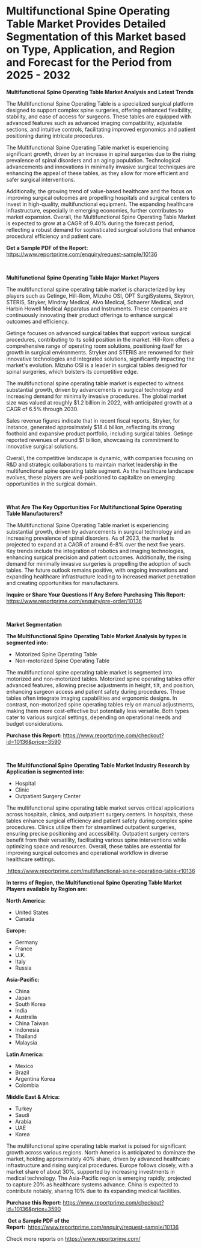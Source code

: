 <p><h1>Multifunctional Spine Operating Table Market Provides Detailed Segmentation of this Market based on Type, Application, and Region and Forecast for the Period from 2025 - 2032</h1></p><p><strong>Multifunctional Spine Operating Table Market Analysis and Latest Trends</strong></p>
<p><p>The Multifunctional Spine Operating Table is a specialized surgical platform designed to support complex spine surgeries, offering enhanced flexibility, stability, and ease of access for surgeons. These tables are equipped with advanced features such as advanced imaging compatibility, adjustable sections, and intuitive controls, facilitating improved ergonomics and patient positioning during intricate procedures. </p><p>The Multifunctional Spine Operating Table market is experiencing significant growth, driven by an increase in spinal surgeries due to the rising prevalence of spinal disorders and an aging population. Technological advancements and innovations in minimally invasive surgical techniques are enhancing the appeal of these tables, as they allow for more efficient and safer surgical interventions.</p><p>Additionally, the growing trend of value-based healthcare and the focus on improving surgical outcomes are propelling hospitals and surgical centers to invest in high-quality, multifunctional equipment. The expanding healthcare infrastructure, especially in emerging economies, further contributes to market expansion. Overall, the Multifunctional Spine Operating Table Market is expected to grow at a CAGR of 9.40% during the forecast period, reflecting a robust demand for sophisticated surgical solutions that enhance procedural efficiency and patient care.</p></p>
<p><strong>Get a Sample PDF of the Report:&nbsp;</strong> <a href="https://www.reportprime.com/enquiry/request-sample/10136?utm_campaign=3203&utm_medium=2&utm_source=Github&utm_content=ia&utm_term=20032025&utm_id=multifunctional-spine-operating-table">https://www.reportprime.com/enquiry/request-sample/10136</a></p>
<p>&nbsp;</p>
<p><strong>Multifunctional Spine Operating Table Major Market Players</strong></p>
<p><p>The multifunctional spine operating table market is characterized by key players such as Getinge, Hill-Rom, Mizuho OSI, OPT SurgiSystems, Skytron, STERIS, Stryker, Mindray Medical, Alvo Medical, Schaerer Medical, and Harbin Howell Medical Apparatus and Instruments. These companies are continuously innovating their product offerings to enhance surgical outcomes and efficiency.</p><p>Getinge focuses on advanced surgical tables that support various surgical procedures, contributing to its solid position in the market. Hill-Rom offers a comprehensive range of operating room solutions, positioning itself for growth in surgical environments. Stryker and STERIS are renowned for their innovative technologies and integrated solutions, significantly impacting the market's evolution. Mizuho OSI is a leader in surgical tables designed for spinal surgeries, which bolsters its competitive edge.</p><p>The multifunctional spine operating table market is expected to witness substantial growth, driven by advancements in surgical technology and increasing demand for minimally invasive procedures. The global market size was valued at roughly $1.2 billion in 2022, with anticipated growth at a CAGR of 6.5% through 2030. </p><p>Sales revenue figures indicate that in recent fiscal reports, Stryker, for instance, generated approximately $18.4 billion, reflecting its strong foothold and expansive product portfolio, including surgical tables. Getinge reported revenues of around $1 billion, showcasing its commitment to innovative surgical solutions. </p><p>Overall, the competitive landscape is dynamic, with companies focusing on R&D and strategic collaborations to maintain market leadership in the multifunctional spine operating table segment. As the healthcare landscape evolves, these players are well-positioned to capitalize on emerging opportunities in the surgical domain.</p></p>
<p>&nbsp;</p>
<p><strong>What Are The Key Opportunities For Multifunctional Spine Operating Table Manufacturers?</strong></p>
<p><p>The Multifunctional Spine Operating Table market is experiencing substantial growth, driven by advancements in surgical technology and an increasing prevalence of spinal disorders. As of 2023, the market is projected to expand at a CAGR of around 6-8% over the next five years. Key trends include the integration of robotics and imaging technologies, enhancing surgical precision and patient outcomes. Additionally, the rising demand for minimally invasive surgeries is propelling the adoption of such tables. The future outlook remains positive, with ongoing innovations and expanding healthcare infrastructure leading to increased market penetration and creating opportunities for manufacturers.</p></p>
<p><strong>Inquire or Share Your Questions If Any Before Purchasing This Report:</strong> <a href="https://www.reportprime.com/enquiry/pre-order/10136?utm_campaign=3203&utm_medium=2&utm_source=Github&utm_content=ia&utm_term=20032025&utm_id=multifunctional-spine-operating-table">https://www.reportprime.com/enquiry/pre-order/10136</a></p>
<p>&nbsp;</p>
<p><strong>Market Segmentation</strong></p>
<p><strong>The Multifunctional Spine Operating Table Market Analysis by types is segmented into:</strong></p>
<p><ul><li>Motorized Spine Operating Table</li><li>Non-motorized Spine Operating Table</li></ul></p>
<p><p>The multifunctional spine operating table market is segmented into motorized and non-motorized tables. Motorized spine operating tables offer advanced features, allowing precise adjustments in height, tilt, and position, enhancing surgeon access and patient safety during procedures. These tables often integrate imaging capabilities and ergonomic designs. In contrast, non-motorized spine operating tables rely on manual adjustments, making them more cost-effective but potentially less versatile. Both types cater to various surgical settings, depending on operational needs and budget considerations.</p></p>
<p><strong>Purchase this Report:&nbsp;</strong><a href="https://www.reportprime.com/checkout?id=10136&price=3590&utm_campaign=3203&utm_medium=2&utm_source=Github&utm_content=ia&utm_term=20032025&utm_id=multifunctional-spine-operating-table">https://www.reportprime.com/checkout?id=10136&price=3590</a></p>
<p>&nbsp;</p>
<p><strong>The Multifunctional Spine Operating Table Market Industry Research by Application is segmented into:</strong></p>
<p><ul><li>Hospital</li><li>Clinic</li><li>Outpatient Surgery Center</li></ul></p>
<p><p>The multifunctional spine operating table market serves critical applications across hospitals, clinics, and outpatient surgery centers. In hospitals, these tables enhance surgical efficiency and patient safety during complex spine procedures. Clinics utilize them for streamlined outpatient surgeries, ensuring precise positioning and accessibility. Outpatient surgery centers benefit from their versatility, facilitating various spine interventions while optimizing space and resources. Overall, these tables are essential for improving surgical outcomes and operational workflow in diverse healthcare settings.</p></p>
<p><a href="https://www.reportprime.com/multifunctional-spine-operating-table-r10136?utm_campaign=3203&utm_medium=2&utm_source=Github&utm_content=ia&utm_term=20032025&utm_id=multifunctional-spine-operating-table">&nbsp;https://www.reportprime.com/multifunctional-spine-operating-table-r10136</a></p>
<p><strong>In terms of Region, the Multifunctional Spine Operating Table Market Players available by Region are:</strong></p>
<p>
    <p> <strong> North America: </strong>
        <ul>
            <li>United States</li>
            <li>Canada</li>
        </ul>
        </p> 
    <p> <strong> Europe: </strong>
        <ul>
            <li>Germany</li>
            <li>France</li>
            <li>U.K.</li>
            <li>Italy</li>
            <li>Russia</li>
        </ul>
        </p> 
    <p> <strong> Asia-Pacific: </strong>
        <ul>
            <li>China</li>
            <li>Japan</li>
            <li>South Korea</li>
            <li>India</li>
            <li>Australia</li>
            <li>China Taiwan</li>
            <li>Indonesia</li>
            <li>Thailand</li>
            <li>Malaysia</li>
        </ul>
        </p> 
    <p> <strong> Latin America: </strong>
        <ul>
            <li>Mexico</li>
            <li>Brazil</li>
            <li>Argentina Korea</li>
            <li>Colombia</li>
        </ul>
        </p> 
    <p> <strong> Middle East & Africa: </strong>
        <ul>
            <li>Turkey</li>
            <li>Saudi</li>
            <li>Arabia</li>
            <li>UAE</li>
            <li>Korea</li>
        </ul>
    </p>
    </p>
<p><p>The multifunctional spine operating table market is poised for significant growth across various regions. North America is anticipated to dominate the market, holding approximately 40% share, driven by advanced healthcare infrastructure and rising surgical procedures. Europe follows closely, with a market share of about 30%, supported by increasing investments in medical technology. The Asia-Pacific region is emerging rapidly, projected to capture 20% as healthcare systems advance. China is expected to contribute notably, sharing 10% due to its expanding medical facilities.</p></p>
<p><strong>Purchase this Report: </strong><a href="https://www.reportprime.com/checkout?id=10136&price=3590&utm_campaign=3203&utm_medium=2&utm_source=Github&utm_content=ia&utm_term=20032025&utm_id=multifunctional-spine-operating-table">https://www.reportprime.com/checkout?id=10136&price=3590</a></p>
<p>&nbsp;<strong>Get a Sample PDF of the Report:&nbsp;&nbsp;</strong><a href="https://www.reportprime.com/enquiry/request-sample/10136?utm_campaign=3203&utm_medium=2&utm_source=Github&utm_content=ia&utm_term=20032025&utm_id=multifunctional-spine-operating-table">https://www.reportprime.com/enquiry/request-sample/10136</a></p>
<p><strong></strong></p>
<p>Check more reports on <a href="https://www.reportprime.com/?utm_campaign=3203&utm_medium=2&utm_source=Github&utm_content=ia&utm_term=20032025&utm_id=multifunctional-spine-operating-table">https://www.reportprime.com/</a></p>